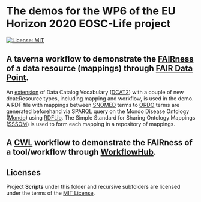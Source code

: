 # The demos for the WP6 of the EU Horizon 2020 EOSC-Life project
[![License: MIT](https://img.shields.io/badge/License-MIT-yellow.svg)](https://opensource.org/licenses/MIT)

## A taverna workflow to demonstrate the [FAIRness](https://www.go-fair.org/fair-principles/) of a data resource (mappings) through [FAIR Data Point](https://github.com/FAIRDataTeam/FAIRDataPoint-Spec). 

  An [extension](https://github.com/LUMC-BioSemantics/dcat-extension/) of Data Catalog Vocabulary ([DCAT2](https://www.w3.org/TR/vocab-dcat-2
)) with a couple of new dcat:Resource types, including mapping and workflow, is used in the demo. A RDF file with mappings between [SNOMED](https://bioportal.bioontology.org/ontologies/SNOMEDCT) terms to [ORDO](https://bioportal.bioontology.org/ontologies/ORDO) terms are generated beforehand via SPARQL query on the Mondo Disease Ontology ([Mondo](https://mondo.monarchinitiative.org/)) using [RDFLib](https://github.com/RDFLib/rdflib
). The Simple Standard for Sharing Ontology Mappings ([SSSOM](https://github.com/mapping-commons/SSSOM)) is used to form each mapping in a repository of mappings. 
  
## A [CWL](https://www.commonwl.org/) workflow to demonstrate the FAIRness of a tool/workflow through [WorkflowHub](https://workflowhub.eu/). 

## Licenses
Project **Scripts** under this folder and recursive subfolders are licensed under the terms of the [MIT License](LICENSE).
